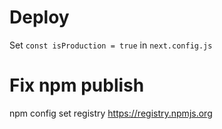 # Deploy

Set `const isProduction = true` in `next.config.js`

# Fix npm publish

npm config set registry https://registry.npmjs.org

